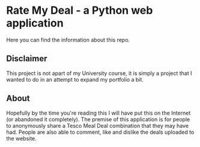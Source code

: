 # Rate My Deal - a Python web application
Here you can find the information about this repo.
## Disclaimer
This project is not apart of my University course, it is simply a project that I wanted to do in an attempt to expand my portfolio a bit.

## About
Hopefully by the time you're reading this I will have put this on the Internet (or abandoned it completely). The premise of this application is for people to anonymously share a Tesco Meal Deal combination that they may have had. People are also able to comment, like and dislike the deals uploaded to the website. 
